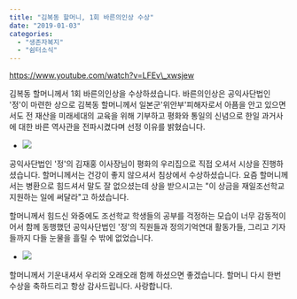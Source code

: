 ```yaml
---
title: "김복동 할머니, 1회 바른의인상 수상"
date: "2019-01-03"
categories: 
  - "생존자복지"
  - "쉼터소식"
---
```


https://www.youtube.com/watch?v=LFEv\_xwsjew

김복동 할머니께서 1회 바른의인상을 수상하셨습니다. 바른의인상은 공익사단법인 '정'이 마련한 상으로 김복동 할머니께서 일본군'위안부'피해자로서 아픔을 안고 있으면서도 전 재산을 미래세대의 교육을 위해 기부하고 평화와 통일의 신념으로 한일 과거사에 대한 바른 역사관을 전파시켰다며 선정 이유를 밝혔습니다.

- ![](https://womenandwar.net/kr/wp-content/uploads/2019/01/IMGP3672-1024x680.jpg)
    

공익사단법인 '정'의 김재홍 이사장님이 평화의 우리집으로 직접 오셔서 시상을 진행하셨습니다. 할머니께서는 건강이 좋지 않으셔서 침상에서 수상하셨습니다. 요즘 할머니께서는 병환으로 힘드셔서 말도 잘 없으셨는데 상을 받으시고는 "이 상금을 재일조선학교 지원하는 일에 써달라"고 하셨습니다.

할머니께서 힘드신 와중에도 조선학교 학생들의 공부를 걱정하는 모습이 너무 감동적이어서 함께 동행했던 공익사단법인 '정'의 직원들과 정의기억연대 활동가들, 그리고 기자들까지 다들 눈물을 흘릴 수 밖에 없었습니다.

- ![](https://womenandwar.net/kr/wp-content/uploads/2019/01/IMGP3649-1-1024x680.jpg)
    

할머니께서 기운내셔서 우리와 오래오래 함께 하셨으면 좋겠습니다. 할머니 다시 한번 수상을 축하드리고 항상 감사드립니다. 사랑합니다.
